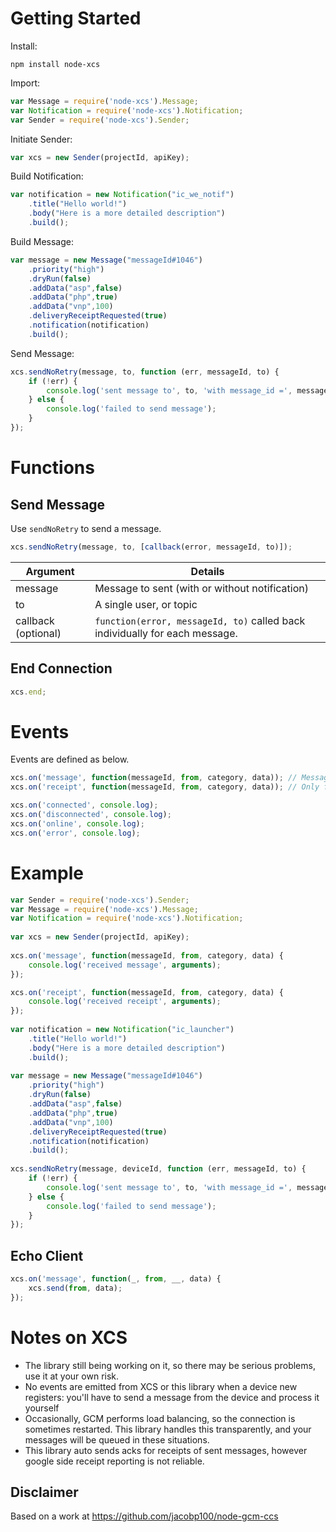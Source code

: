 Getting Started
===============
Install:
```
npm install node-xcs
```

Import:
```js
var Message = require('node-xcs').Message;
var Notification = require('node-xcs').Notification;
var Sender = require('node-xcs').Sender;
```
Initiate Sender:
```js
var xcs = new Sender(projectId, apiKey);
```
Build Notification:
```js
var notification = new Notification("ic_we_notif")
	.title("Hello world!")
	.body("Here is a more detailed description")
	.build();
```
Build Message:
```js
var message = new Message("messageId#1046")
	.priority("high")
	.dryRun(false)
	.addData("asp",false)
	.addData("php",true)
	.addData("vnp",100)
	.deliveryReceiptRequested(true)
	.notification(notification)
	.build();
```
Send Message:
```js
xcs.sendNoRetry(message, to, function (err, messageId, to) {
	if (!err) {
		console.log('sent message to', to, 'with message_id =', messageId);
	} else {
		console.log('failed to send message');
	}
});
```
Functions
=========
Send Message
------------
Use `sendNoRetry` to send a message.
```js
xcs.sendNoRetry(message, to, [callback(error, messageId, to)]);
```
Argument			| Details
------------------- | -------
message			 | Message to sent (with or without notification)
to				  | A single user, or topic
callback (optional) | `function(error, messageId, to)` called back individually for each message.

End Connection
--------------
```js
xcs.end;
```

Events
======
Events are defined as below.
```js
xcs.on('message', function(messageId, from, category, data)); // Messages received from client (excluding receipts)
xcs.on('receipt', function(messageId, from, category, data)); // Only fired for messages where options.delivery_receipt_requested = true

xcs.on('connected', console.log);
xcs.on('disconnected', console.log);
xcs.on('online', console.log);
xcs.on('error', console.log);
```

Example
=======
```js
var Sender = require('node-xcs').Sender;
var Message = require('node-xcs').Message;
var Notification = require('node-xcs').Notification;
	
var xcs = new Sender(projectId, apiKey);
	
xcs.on('message', function(messageId, from, category, data) {
	console.log('received message', arguments);
}); 

xcs.on('receipt', function(messageId, from, category, data) {
	console.log('received receipt', arguments);
});
	
var notification = new Notification("ic_launcher")
	.title("Hello world!")
	.body("Here is a more detailed description")
	.build();
	
var message = new Message("messageId#1046")
	.priority("high")
	.dryRun(false)
	.addData("asp",false)
	.addData("php",true)
	.addData("vnp",100)
	.deliveryReceiptRequested(true)
	.notification(notification)
	.build();
	
xcs.sendNoRetry(message, deviceId, function (err, messageId, to) {
	if (!err) {
		console.log('sent message to', to, 'with message_id =', messageId);
	} else {
		console.log('failed to send message');
	}
});
```
Echo Client
-----------
```js
xcs.on('message', function(_, from, __, data) {
	xcs.send(from, data);
});
```

Notes on XCS
============
* The library still being working on it, so there may be serious problems, use it at your own risk.
* No events are emitted from XCS or this library when a device new registers: you'll have to send a message from the device and process it yourself
* Occasionally, GCM performs load balancing, so the connection is sometimes restarted. This library handles this transparently, and your messages will be queued in these situations.
* This library auto sends acks for receipts of sent messages, however google side receipt reporting is not reliable.

Disclaimer
-----------
Based on a work at https://github.com/jacobp100/node-gcm-ccs
